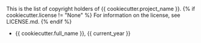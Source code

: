 This is the list of copyright holders of {{ cookiecutter.project_name }}.
{% if cookiecutter.license != "None" %}
For information on the license, see LICENSE.md.
{% endif %}

* {{ cookiecutter.full_name }}, {{ current_year }}

